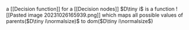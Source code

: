 a [[Decision function]] for a [[Decision nodes]] $D\tiny i$ is a function
![[Pasted image 20231026165939.png]]
which maps all possible values of parents($D\tiny i\normalsize)$ to dom($D\tiny i\normalsize$)